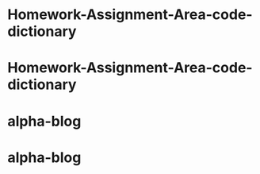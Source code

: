 # Homework-Assignment-Area-code-dictionary
# Homework-Assignment-Area-code-dictionary
# alpha-blog
# alpha-blog
